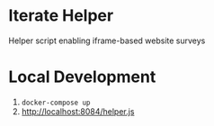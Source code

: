 # Iterate Helper
Helper script enabling iframe-based website surveys

# Local Development

1. `docker-compose up`
2. [http://localhost:8084/helper.js](http://localhost:8084/helper.js)
